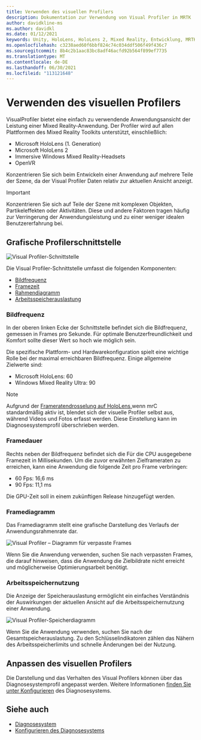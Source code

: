 ```yaml
---
title: Verwenden des visuellen Profilers
description: Dokumentation zur Verwendung von Visual Profiler in MRTK
author: davidkline-ms
ms.author: davidkl
ms.date: 01/12/2021
keywords: Unity, HoloLens, HoloLens 2, Mixed Reality, Entwicklung, MRTK,
ms.openlocfilehash: c3238aed60f6bbf824c74c034ddf506f49f436c7
ms.sourcegitcommit: 8b4c2b1aac83bc8adf46acfd92b564f899ef7735
ms.translationtype: MT
ms.contentlocale: de-DE
ms.lasthandoff: 06/30/2021
ms.locfileid: "113121648"
---
```

# <a name="using-the-visual-profiler"></a>Verwenden des visuellen Profilers

VisualProfiler bietet eine einfach zu verwendende Anwendungsansicht der Leistung einer Mixed Reality-Anwendung. Der Profiler wird auf allen Plattformen des Mixed Reality Toolkits unterstützt, einschließlich:

- Microsoft HoloLens (1. Generation)
- Microsoft HoloLens 2
- Immersive Windows Mixed Reality-Headsets
- OpenVR

Konzentrieren Sie sich beim Entwickeln einer Anwendung auf mehrere Teile der Szene, da der Visual Profiler Daten relativ zur aktuellen Ansicht anzeigt.

> [!IMPORTANT]
> Konzentrieren Sie sich auf Teile der Szene mit komplexen Objekten, Partikeleffekten oder Aktivitäten. Diese und andere Faktoren tragen häufig zur Verringerung der Anwendungsleistung und zu einer weniger idealen Benutzererfahrung bei.

## <a name="visual-profiler-interface"></a>Grafische Profilerschnittstelle

![Visual Profiler-Schnittstelle](../images/diagnostics/VisualProfiler.png)

Die Visual Profiler-Schnittstelle umfasst die folgenden Komponenten:

- [Bildfrequenz](#frame-rate)
- [Framezeit](#frame-time)
- [Rahmendiagramm](#frame-graph)
- [Arbeitsspeicherauslastung](#memory-utilization)

### <a name="frame-rate"></a>Bildfrequenz

In der oberen linken Ecke der Schnittstelle befindet sich die Bildfrequenz, gemessen in Frames pro Sekunde. Für optimale Benutzerfreundlichkeit und Komfort sollte dieser Wert so hoch wie möglich sein.

Die spezifische Plattform- und Hardwarekonfiguration spielt eine wichtige Rolle bei der maximal erreichbaren Bildfrequenz. Einige allgemeine Zielwerte sind:

- Microsoft HoloLens: 60
- Windows Mixed Reality Ultra: 90

> [!NOTE]
> Aufgrund der [Frameratendrosselung auf HoloLens,](/windows/mixed-reality/mixed-reality-capture-for-developers#what-to-expect-when-mrc-is-enabled-on-hololens)wenn mrC standardmäßig aktiv ist, blendet sich der visuelle Profiler selbst aus, während Videos und Fotos erfasst werden. Diese Einstellung kann im Diagnosesystemprofil überschrieben werden.

### <a name="frame-time"></a>Framedauer

Rechts neben der Bildfrequenz befindet sich die Für die CPU ausgegebene Framezeit in Millisekunden. Um die zuvor erwähnten Zielframeraten zu erreichen, kann eine Anwendung die folgende Zeit pro Frame verbringen:

- 60 Fps: 16,6 ms
- 90 Fps: 11,1 ms

Die GPU-Zeit soll in einem zukünftigen Release hinzugefügt werden.

### <a name="frame-graph"></a>Framediagramm

Das Framediagramm stellt eine grafische Darstellung des Verlaufs der Anwendungsrahmenrate dar.

![Visual Profiler – Diagramm für verpasste Frames](../images/diagnostics/VisualProfilerMissedFrames.png)

Wenn Sie die Anwendung verwenden, suchen Sie nach verpassten Frames, die darauf hinweisen, dass die Anwendung die Zielbildrate nicht erreicht und möglicherweise Optimierungsarbeit benötigt.

### <a name="memory-utilization"></a>Arbeitsspeichernutzung

Die Anzeige der Speicherauslastung ermöglicht ein einfaches Verständnis der Auswirkungen der aktuellen Ansicht auf die Arbeitsspeichernutzung einer Anwendung.

![Visual Profiler-Speicherdiagramm](../images/diagnostics/VisualProfilerMemory.png)

Wenn Sie die Anwendung verwenden, suchen Sie nach der Gesamtspeicherauslastung. Zu den Schlüsselindikatoren zählen das Nähern des Arbeitsspeicherlimits und schnelle Änderungen bei der Nutzung.

## <a name="customizing-the-visual-profiler"></a>Anpassen des visuellen Profilers

Die Darstellung und das Verhalten des Visual Profilers können über das Diagnosesystemprofil angepasst werden. Weitere Informationen [finden Sie unter Konfigurieren](configuring-diagnostics.md) des Diagnosesystems.

## <a name="see-also"></a>Siehe auch

- [Diagnosesystem](diagnostics-system-getting-started.md)
- [Konfigurieren des Diagnosesystems](configuring-diagnostics.md)